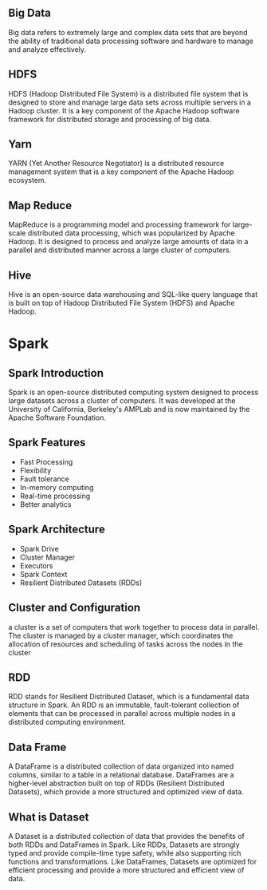 ## Big Data ##

Big data refers to extremely large and complex data sets that are beyond the ability of traditional data processing software and hardware to manage and analyze effectively.

## HDFS ##

HDFS (Hadoop Distributed File System) is a distributed file system that is designed to store and manage large data sets across multiple servers in a Hadoop cluster. It is a key component of the Apache Hadoop software framework for distributed storage and processing of big data.

## Yarn ##

YARN (Yet Another Resource Negotiator) is a distributed resource management system that is a key component of the Apache Hadoop ecosystem.

## Map Reduce ##

MapReduce is a programming model and processing framework for large-scale distributed data processing, which was popularized by Apache Hadoop. It is designed to process and analyze large amounts of data in a parallel and distributed manner across a large cluster of computers.

## Hive ##

Hive is an open-source data warehousing and SQL-like query language that is built on top of Hadoop Distributed File System (HDFS) and Apache Hadoop. 

# Spark

## Spark Introduction ##

Spark is an open-source distributed computing system designed to process large datasets across a cluster of computers. It was developed at the University of California, Berkeley's AMPLab and is now maintained by the Apache Software Foundation.

## Spark Features ##

- Fast Processing
- Flexibility
- Fault tolerance
- In-memory computing
- Real-time processing
- Better analytics

## Spark Architecture ##

- Spark Drive
- Cluster Manager
- Executors
- Spark Context
- Resilient Distributed Datasets (RDDs)

## Cluster and Configuration ##

 a cluster is a set of computers that work together to process data in parallel. The cluster is managed by a cluster manager, which coordinates the allocation of resources and scheduling of tasks across the nodes in the cluster
 
 ## RDD ##
 
 RDD stands for Resilient Distributed Dataset, which is a fundamental data structure in Spark. An RDD is an immutable, fault-tolerant collection of elements that can be processed in parallel across multiple nodes in a distributed computing environment.
 
 ## Data Frame ##
 
 A DataFrame is a distributed collection of data organized into named columns, similar to a table in a relational database. DataFrames are a higher-level abstraction built on top of RDDs (Resilient Distributed Datasets), which provide a more structured and optimized view of data.
 
 ## What is Dataset ##
 
 A Dataset is a distributed collection of data that provides the benefits of both RDDs and DataFrames in Spark. Like RDDs, Datasets are strongly typed and provide compile-time type safety, while also supporting rich functions and transformations. Like DataFrames, Datasets are optimized for efficient processing and provide a more structured and efficient view of data.



